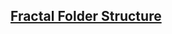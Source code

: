 ## [Fractal Folder Structure](https://hackernoon.com/fractal-a-react-app-structure-for-infinite-scale-4dab943092af)
